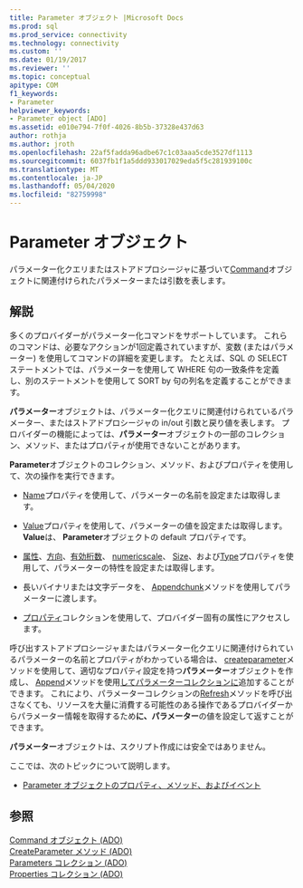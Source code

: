 ```yaml
---
title: Parameter オブジェクト |Microsoft Docs
ms.prod: sql
ms.prod_service: connectivity
ms.technology: connectivity
ms.custom: ''
ms.date: 01/19/2017
ms.reviewer: ''
ms.topic: conceptual
apitype: COM
f1_keywords:
- Parameter
helpviewer_keywords:
- Parameter object [ADO]
ms.assetid: e010e794-7f0f-4026-8b5b-37328e437d63
author: rothja
ms.author: jroth
ms.openlocfilehash: 22af5fadda96adbe67c1c03aaa5cde3527df1113
ms.sourcegitcommit: 6037fb1f1a5ddd933017029eda5f5c281939100c
ms.translationtype: MT
ms.contentlocale: ja-JP
ms.lasthandoff: 05/04/2020
ms.locfileid: "82759998"
---
```

# <a name="parameter-object"></a>Parameter オブジェクト
パラメーター化クエリまたはストアドプロシージャに基づいて[Command](../../../ado/reference/ado-api/command-object-ado.md)オブジェクトに関連付けられたパラメーターまたは引数を表します。  
  
## <a name="remarks"></a>解説  
 多くのプロバイダーがパラメーター化コマンドをサポートしています。 これらのコマンドは、必要なアクションが1回定義されていますが、変数 (またはパラメーター) を使用してコマンドの詳細を変更します。 たとえば、SQL の SELECT ステートメントでは、パラメーターを使用して WHERE 句の一致条件を定義し、別のステートメントを使用して SORT by 句の列名を定義することができます。  
  
 **パラメーター**オブジェクトは、パラメーター化クエリに関連付けられているパラメーター、またはストアドプロシージャの in/out 引数と戻り値を表します。 プロバイダーの機能によっては、**パラメーター**オブジェクトの一部のコレクション、メソッド、またはプロパティが使用できないことがあります。  
  
 **Parameter**オブジェクトのコレクション、メソッド、およびプロパティを使用して、次の操作を実行できます。  
  
-   [Name](../../../ado/reference/ado-api/name-property-ado.md)プロパティを使用して、パラメーターの名前を設定または取得します。  
  
-   [Value](../../../ado/reference/ado-api/value-property-ado.md)プロパティを使用して、パラメーターの値を設定または取得します。 **Value**は、 **Parameter**オブジェクトの default プロパティです。  
  
-   [属性](../../../ado/reference/ado-api/attributes-property-ado.md)、[方向](../../../ado/reference/ado-api/direction-property.md)、[有効桁数](../../../ado/reference/ado-api/precision-property-ado.md)、 [numericscale](../../../ado/reference/ado-api/numericscale-property-ado.md)、 [Size](../../../ado/reference/ado-api/size-property-ado-parameter.md)、および[Type](../../../ado/reference/ado-api/type-property-ado.md)プロパティを使用して、パラメーターの特性を設定または取得します。  
  
-   長いバイナリまたは文字データを、 [Appendchunk](../../../ado/reference/ado-api/appendchunk-method-ado.md)メソッドを使用してパラメーターに渡します。  
  
-   [プロパティ](../../../ado/reference/ado-api/properties-collection-ado.md)コレクションを使用して、プロバイダー固有の属性にアクセスします。  
  
 呼び出すストアドプロシージャまたはパラメーター化クエリに関連付けられているパラメーターの名前とプロパティがわかっている場合は、 [createparameter](../../../ado/reference/ado-api/createparameter-method-ado.md)メソッドを使用して、適切なプロパティ設定を持つ**パラメーター**オブジェクトを作成し、 [Append](../../../ado/reference/ado-api/append-method-ado.md)メソッドを使用[してパラメーターコレクションに](../../../ado/reference/ado-api/parameters-collection-ado.md)追加することができます。 これにより、パラメーターコレクションの[Refresh](../../../ado/reference/ado-api/refresh-method-ado.md)メソッドを呼び出さなくても、リソースを大量に消費する可能性のある操作であるプロバイダーからパラメーター情報を取得するため**に、パラメーター**の値を設定して返すことができます。  
  
 **パラメーター**オブジェクトは、スクリプト作成には安全ではありません。  
  
 ここでは、次のトピックについて説明します。  
  
-   [Parameter オブジェクトのプロパティ、メソッド、およびイベント](../../../ado/reference/ado-api/parameter-object-properties-methods-and-events.md)  
  
## <a name="see-also"></a>参照  
 [Command オブジェクト (ADO)](../../../ado/reference/ado-api/command-object-ado.md)   
 [CreateParameter メソッド (ADO)](../../../ado/reference/ado-api/createparameter-method-ado.md)   
 [Parameters コレクション (ADO)](../../../ado/reference/ado-api/parameters-collection-ado.md)   
 [Properties コレクション (ADO)](../../../ado/reference/ado-api/properties-collection-ado.md)

